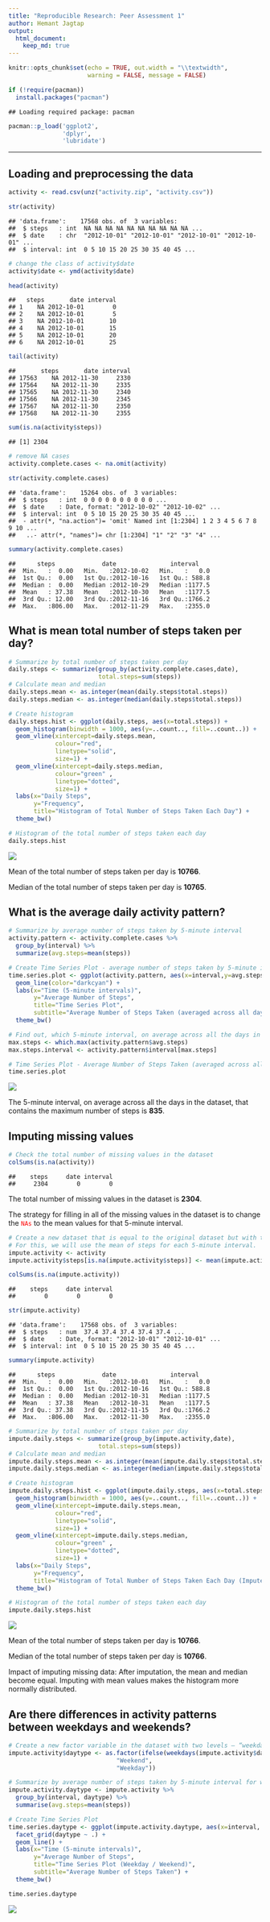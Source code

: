 ```yaml
---
title: "Reproducible Research: Peer Assessment 1"
author: Hemant Jagtap
output: 
  html_document:
    keep_md: true
---
```



```r
knitr::opts_chunk$set(echo = TRUE, out.width = "\\textwidth", 
                      warning = FALSE, message = FALSE)

if (!require(pacman))
  install.packages("pacman")
```

```
## Loading required package: pacman
```

```r
pacman::p_load('ggplot2',
               'dplyr',
               'lubridate')
```

********************************************************************


## Loading and preprocessing the data


```r
activity <- read.csv(unz("activity.zip", "activity.csv"))

str(activity)
```

```
## 'data.frame':	17568 obs. of  3 variables:
##  $ steps   : int  NA NA NA NA NA NA NA NA NA NA ...
##  $ date    : chr  "2012-10-01" "2012-10-01" "2012-10-01" "2012-10-01" ...
##  $ interval: int  0 5 10 15 20 25 30 35 40 45 ...
```

```r
# change the class of activity$date
activity$date <- ymd(activity$date)

head(activity)
```

```
##   steps       date interval
## 1    NA 2012-10-01        0
## 2    NA 2012-10-01        5
## 3    NA 2012-10-01       10
## 4    NA 2012-10-01       15
## 5    NA 2012-10-01       20
## 6    NA 2012-10-01       25
```

```r
tail(activity)
```

```
##       steps       date interval
## 17563    NA 2012-11-30     2330
## 17564    NA 2012-11-30     2335
## 17565    NA 2012-11-30     2340
## 17566    NA 2012-11-30     2345
## 17567    NA 2012-11-30     2350
## 17568    NA 2012-11-30     2355
```

```r
sum(is.na(activity$steps))
```

```
## [1] 2304
```

```r
# remove NA cases
activity.complete.cases <- na.omit(activity)

str(activity.complete.cases)
```

```
## 'data.frame':	15264 obs. of  3 variables:
##  $ steps   : int  0 0 0 0 0 0 0 0 0 0 ...
##  $ date    : Date, format: "2012-10-02" "2012-10-02" ...
##  $ interval: int  0 5 10 15 20 25 30 35 40 45 ...
##  - attr(*, "na.action")= 'omit' Named int [1:2304] 1 2 3 4 5 6 7 8 9 10 ...
##   ..- attr(*, "names")= chr [1:2304] "1" "2" "3" "4" ...
```

```r
summary(activity.complete.cases)
```

```
##      steps             date               interval     
##  Min.   :  0.00   Min.   :2012-10-02   Min.   :   0.0  
##  1st Qu.:  0.00   1st Qu.:2012-10-16   1st Qu.: 588.8  
##  Median :  0.00   Median :2012-10-29   Median :1177.5  
##  Mean   : 37.38   Mean   :2012-10-30   Mean   :1177.5  
##  3rd Qu.: 12.00   3rd Qu.:2012-11-16   3rd Qu.:1766.2  
##  Max.   :806.00   Max.   :2012-11-29   Max.   :2355.0
```

## What is mean total number of steps taken per day?


```r
# Summarize by total number of steps taken per day
daily.steps <- summarize(group_by(activity.complete.cases,date),
                         total.steps=sum(steps))
# Calculate mean and median
daily.steps.mean <- as.integer(mean(daily.steps$total.steps))
daily.steps.median <- as.integer(median(daily.steps$total.steps))

# Create histogram
daily.steps.hist <- ggplot(daily.steps, aes(x=total.steps)) + 
  geom_histogram(binwidth = 1000, aes(y=..count.., fill=..count..)) + 
  geom_vline(xintercept=daily.steps.mean,
             colour="red",
             linetype="solid",
             size=1) +
  geom_vline(xintercept=daily.steps.median,
             colour="green" ,
             linetype="dotted",
             size=1) +
  labs(x="Daily Steps",
       y="Frequency",
       title="Histogram of Total Number of Steps Taken Each Day") +
  theme_bw()
```


```r
# Histogram of the total number of steps taken each day
daily.steps.hist
```

<img src="PA1_template_files/figure-html/unnamed-chunk-3-1.png" width="\textwidth" />

Mean of the total number of steps taken per day is **10766**.

Median of the total number of steps taken per day is **10765**.


## What is the average daily activity pattern?


```r
# Summarize by average number of steps taken by 5-minute interval
activity.pattern <- activity.complete.cases %>%
  group_by(interval) %>%
  summarize(avg.steps=mean(steps))

# Create Time Series Plot - average number of steps taken by 5-minute interval
time.series.plot <- ggplot(activity.pattern, aes(x=interval,y=avg.steps)) + 
  geom_line(color="darkcyan") + 
  labs(x="Time (5-minute intervals)",
       y="Average Number of Steps",
       title="Time Series Plot",
       subtitle="Average Number of Steps Taken (averaged across all days)") +
  theme_bw()

# Find out, which 5-minute interval, on average across all the days in the dataset, contains the maximum number of steps
max.steps <- which.max(activity.pattern$avg.steps)
max.steps.interval <- activity.pattern$interval[max.steps]
```


```r
# Time Series Plot - Average Number of Steps Taken (averaged across all days)
time.series.plot
```

<img src="PA1_template_files/figure-html/unnamed-chunk-5-1.png" width="\textwidth" />

The 5-minute interval, on average across all the days in the dataset, that contains the maximum number of steps is **835**.


## Imputing missing values


```r
# Check the total number of missing values in the dataset 
colSums(is.na(activity))
```

```
##    steps     date interval 
##     2304        0        0
```

The total number of missing values in the dataset is **2304**.

The strategy for filling in all of the missing values in the dataset is to change the <span style="color: red;">`NAs`</span> to the mean values for that 5-minute interval.


```r
# Create a new dataset that is equal to the original dataset but with the missing data filled in.
# For this, we will use the mean of steps for each 5-minute interval.
impute.activity <- activity
impute.activity$steps[is.na(impute.activity$steps)] <- mean(impute.activity$steps,na.rm=TRUE)

colSums(is.na(impute.activity))
```

```
##    steps     date interval 
##        0        0        0
```

```r
str(impute.activity)
```

```
## 'data.frame':	17568 obs. of  3 variables:
##  $ steps   : num  37.4 37.4 37.4 37.4 37.4 ...
##  $ date    : Date, format: "2012-10-01" "2012-10-01" ...
##  $ interval: int  0 5 10 15 20 25 30 35 40 45 ...
```

```r
summary(impute.activity)
```

```
##      steps             date               interval     
##  Min.   :  0.00   Min.   :2012-10-01   Min.   :   0.0  
##  1st Qu.:  0.00   1st Qu.:2012-10-16   1st Qu.: 588.8  
##  Median :  0.00   Median :2012-10-31   Median :1177.5  
##  Mean   : 37.38   Mean   :2012-10-31   Mean   :1177.5  
##  3rd Qu.: 37.38   3rd Qu.:2012-11-15   3rd Qu.:1766.2  
##  Max.   :806.00   Max.   :2012-11-30   Max.   :2355.0
```

```r
# Summarize by total number of steps taken per day
impute.daily.steps <- summarize(group_by(impute.activity,date),
                         total.steps=sum(steps))
# Calculate mean and median
impute.daily.steps.mean <- as.integer(mean(impute.daily.steps$total.steps))
impute.daily.steps.median <- as.integer(median(impute.daily.steps$total.steps))

# Create histogram
impute.daily.steps.hist <- ggplot(impute.daily.steps, aes(x=total.steps)) + 
  geom_histogram(binwidth = 1000, aes(y=..count.., fill=..count..)) + 
  geom_vline(xintercept=impute.daily.steps.mean,
             colour="red",
             linetype="solid",
             size=1) +
  geom_vline(xintercept=impute.daily.steps.median,
             colour="green" ,
             linetype="dotted",
             size=1) +
  labs(x="Daily Steps",
       y="Frequency",
       title="Histogram of Total Number of Steps Taken Each Day (Imputed Data)") +
  theme_bw()
```


```r
# Histogram of the total number of steps taken each day
impute.daily.steps.hist
```

<img src="PA1_template_files/figure-html/unnamed-chunk-8-1.png" width="\textwidth" />

Mean of the total number of steps taken per day is **10766**.

Median of the total number of steps taken per day is **10766**.

Impact of imputing missing data:
After imputation, the mean and median become equal. Imputing with mean values makes the histogram more normally distributed.


## Are there differences in activity patterns between weekdays and weekends?


```r
# Create a new factor variable in the dataset with two levels – “weekday” and “weekend” indicating whether a given date is a weekday or weekend day
impute.activity$daytype <- as.factor(ifelse(weekdays(impute.activity$date) %in% c("Saturday","Sunday"),
                              "Weekend",
                              "Weekday"))

# Summarize by average number of steps taken by 5-minute interval for weekday/weekend
impute.activity.daytype <- impute.activity %>%
  group_by(interval, daytype) %>%
  summarise(avg.steps=mean(steps))

# Create Time Series Plot
time.series.daytype <- ggplot(impute.activity.daytype, aes(x=interval, y=avg.steps, color=daytype)) + 
  facet_grid(daytype ~ .) +
  geom_line() + 
  labs(x="Time (5-minute intervals)",
       y="Average Number of Steps",
       title="Time Series Plot (Weekday / Weekend)",
       subtitle="Average Number of Steps Taken") +
  theme_bw()

time.series.daytype
```

<img src="PA1_template_files/figure-html/unnamed-chunk-9-1.png" width="\textwidth" />
